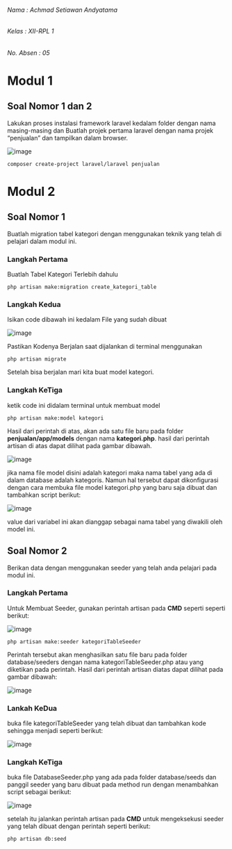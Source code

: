 ###### Nama      : Achmad Setiawan Andyatama
###### Kelas     : XII-RPL 1
###### No. Absen : 05

# Modul 1

## Soal Nomor 1 dan 2

Lakukan proses instalasi framework laravel kedalam folder dengan nama masing-masing dan Buatlah projek pertama laravel dengan nama projek “penjualan” dan tampilkan dalam browser.

![image](https://user-images.githubusercontent.com/109930523/180904067-f2d4ae90-1c17-45b1-b0d7-87061faa7864.png)
```
composer create-project laravel/laravel penjualan
```

# Modul 2

## Soal Nomor 1

Buatlah migration tabel kategori dengan menggunakan teknik yang telah di pelajari dalam
modul ini.

### Langkah Pertama

Buatlah Tabel Kategori Terlebih dahulu
```
php artisan make:migration create_kategori_table
```
### Langkah Kedua

Isikan code dibawah ini kedalam File yang sudah dibuat

![image](https://user-images.githubusercontent.com/109930523/180904631-70471a22-8805-4845-9fae-0ea8d338de62.png)

Pastikan Kodenya Berjalan saat dijalankan di terminal menggunakan 
```
php artisan migrate
```
Setelah bisa berjalan mari kita buat model kategori.

### Langkah KeTiga

ketik code ini didalam terminal untuk membuat model

```
php artisan make:model kategori
```

Hasil dari perintah di atas, akan ada satu  file baru pada folder **penjualan/app/models** dengan nama **kategori.php**. hasil dari perintah artisan di atas dapat dilihat pada gambar dibawah.

![image](https://user-images.githubusercontent.com/109930523/180905766-7b772303-80ef-4a8a-97b7-fb10c247f042.png)

jika nama file model disini adalah kategori maka nama tabel yang ada di dalam database adalah kategoris. Namun hal tersebut dapat dikonfigurasi dengan cara membuka file model kategori.php yang baru saja dibuat dan tambahkan script berikut:

![image](https://user-images.githubusercontent.com/109930523/180906073-586ff220-4127-453f-9d1d-9d7b018d085f.png)

value dari variabel ini akan dianggap sebagai nama tabel yang diwakili oleh model ini.

## Soal Nomor 2

Berikan data dengan menggunakan seeder yang telah anda pelajari pada modul ini.

### Langkah Pertama

Untuk Membuat Seeder, gunakan perintah artisan pada **CMD** seperti seperti berikut:

![image](https://user-images.githubusercontent.com/109930523/180907055-3e57b653-1dc5-4b39-8d04-ca0f80a4b2c6.png)

```
php artisan make:seeder kategoriTableSeeder
```

Perintah tersebut akan menghasilkan satu file baru pada folder database/seeders dengan nama
kategoriTableSeeder.php atau yang diketikan pada perintah. Hasil dari perintah artisan diatas dapat dilihat pada gambar dibawah:

![image](https://user-images.githubusercontent.com/109930523/180907161-4db91d87-6eb6-49c8-97cb-ed0544639efd.png)

### Lankah KeDua

buka file kategoriTableSeeder yang telah dibuat dan tambahkan kode sehingga menjadi seperti berikut:

![image](https://user-images.githubusercontent.com/109930523/180907689-b927b03b-c215-45e7-ac56-eb4db2a5fa9d.png)

### Langkah KeTiga

buka file DatabaseSeeder.php yang ada pada folder database/seeds dan panggil seeder yang baru dibuat pada method run dengan menambahkan script sebagai berikut:

![image](https://user-images.githubusercontent.com/109930523/180907829-79a75f27-4cca-4b6a-82d1-a913303e371c.png)

setelah itu jalankan perintah artisan pada **CMD** untuk mengeksekusi seeder yang telah dibuat dengan perintah seperti berikut:
```
php artisan db:seed
```
